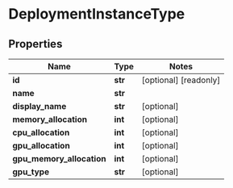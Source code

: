 # DeploymentInstanceType

## Properties
Name | Type | Notes
------------ | ------------- | -------------
**id** | **str** | [optional] [readonly] 
**name** | **str** | 
**display_name** | **str** | [optional] 
**memory_allocation** | **int** | [optional] 
**cpu_allocation** | **int** | [optional] 
**gpu_allocation** | **int** | [optional] 
**gpu_memory_allocation** | **int** | [optional] 
**gpu_type** | **str** | [optional] 


